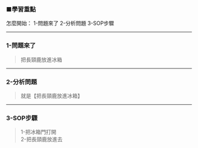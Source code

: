 ### ■學習重點

怎麼開始：
1-問題來了
2-分析問題
3-SOP步驟

---
### 1-問題來了
> 把長頸鹿放進冰箱

---
### 2-分析問題
> 就是【把長頸鹿放進冰箱】

---
### 3-SOP步驟
> 1-把冰箱門打開  
> 2-把長頸鹿放進去


